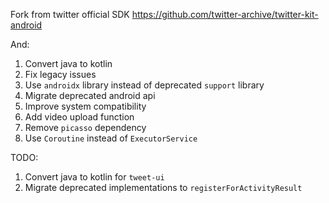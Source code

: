 Fork from twitter official SDK https://github.com/twitter-archive/twitter-kit-android

And:

1. Convert java to kotlin
2. Fix legacy issues
3. Use `androidx` library instead of deprecated `support` library
4. Migrate deprecated android api
5. Improve system compatibility
6. Add video upload function
7. Remove `picasso` dependency
8. Use `Coroutine` instead of `ExecutorService`

TODO:

1. Convert java to kotlin for `tweet-ui`
2. Migrate deprecated implementations to `registerForActivityResult`
